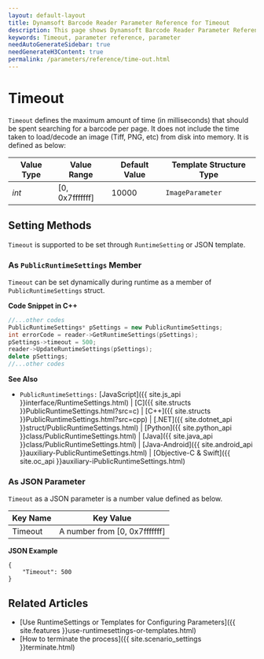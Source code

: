 ```yaml
---
layout: default-layout
title: Dynamsoft Barcode Reader Parameter Reference for Timeout
description: This page shows Dynamsoft Barcode Reader Parameter Reference for Timeout.
keywords: Timeout, parameter reference, parameter
needAutoGenerateSidebar: true
needGenerateH3Content: true
permalink: /parameters/reference/time-out.html
---
```



# Timeout 

`Timeout` defines the maximum amount of time (in milliseconds) that should be spent searching for a barcode per page. It does not include the time taken to load/decode an image (Tiff, PNG, etc) from disk into memory. It is defined as below:

| Value Type | Value Range | Default Value | Template Structure Type |
| ---------- | ----------- | ------------- | ----------------------- |
| *int* | [0, 0x7fffffff] | 10000 | `ImageParameter` |

    
## Setting Methods
`Timeout` is supported to be set through `RuntimeSetting` or JSON template.

### As `PublicRuntimeSettings` Member
`Timeout` can be set dynamically during runtime as a member of `PublicRuntimeSettings` struct.


**Code Snippet in C++**
```cpp
//...other codes
PublicRuntimeSettings* pSettings = new PublicRuntimeSettings;
int errorCode = reader->GetRuntimeSettings(pSettings);
pSettings->timeout = 500;
reader->UpdateRuntimeSettings(pSettings);
delete pSettings;
//...other codes
```


**See Also**      
- `PublicRuntimeSettings:` [JavaScript]({{ site.js_api }}interface/RuntimeSettings.html) \| [C]({{ site.structs }}PublicRuntimeSettings.html?src=c) \| [C++]({{ site.structs }}PublicRuntimeSettings.html?src=cpp) \| [.NET]({{ site.dotnet_api }}struct/PublicRuntimeSettings.html) \| [Python]({{ site.python_api }}class/PublicRuntimeSettings.html) \| [Java]({{ site.java_api }}class/PublicRuntimeSettings.html) \| [Java-Android]({{ site.android_api }}auxiliary-PublicRuntimeSettings.html) \| [Objective-C & Swift]({{ site.oc_api }}auxiliary-iPublicRuntimeSettings.html)


### As JSON Parameter
`Timeout` as a JSON parameter is a number value defined as below.   

| Key Name | Key Value |
| -------- | --------- |
| Timeout | A number from [0, 0x7fffffff] |


**JSON Example**   
```
{
    "Timeout": 500
}
```


<!--
## Impacts on Performance
### Speed
Setting `Timeout` to a smaller value may improve the Speed.

### Read Rate
Setting `Timeout` to a larger value may improve the Read Rate.

### Accuracy
`Timeout` has no influence on the Accuracy.

-->
## Related Articles
- [Use RuntimeSettings or Templates for Configuring Parameters]({{ site.features }}use-runtimesettings-or-templates.html)
- [How to terminate the process]({{ site.scenario_settings }}terminate.html)
